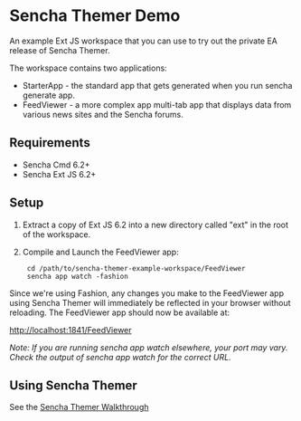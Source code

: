 # Sencha Themer Demo

An example Ext JS workspace that you can use to try out the private EA release of Sencha Themer.

The workspace contains two applications:

 * StarterApp - the standard app that gets generated when you run sencha generate app.
 * FeedViewer - a more complex app multi-tab app that displays data from various news sites and the Sencha forums.

## Requirements

 * Sencha Cmd 6.2+
 * Sencha Ext JS 6.2+

## Setup

1. Extract a copy of Ext JS 6.2 into a new directory called "ext" in the root of the workspace.
2. Compile and Launch the FeedViewer app:

        cd /path/to/sencha-themer-example-workspace/FeedViewer
        sencha app watch -fashion


Since we're using Fashion, any changes you make to the FeedViewer app using Sencha Themer will immediately be reflected in your browser without reloading. The FeedViewer app should now be available at:

[http://localhost:1841/FeedViewer](http://localhost:1841/FeedViewer)

_Note: If you are running sencha app watch elsewhere, your port may vary.  Check the output of sencha app watch for the correct URL._

## Using Sencha Themer

See the [Sencha Themer Walkthrough](http://docs.sencha.com/themer/guides/walkthrough.html)
